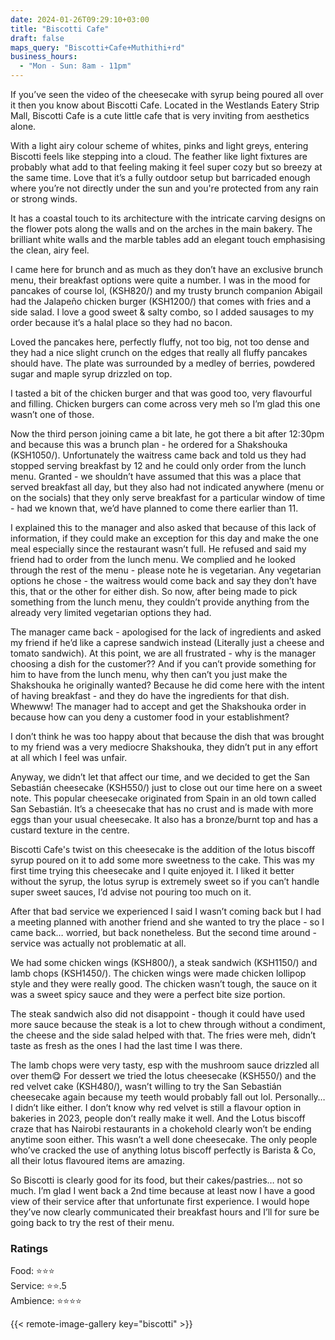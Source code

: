 ```yaml
---
date: 2024-01-26T09:29:10+03:00
title: "Biscotti Cafe"
draft: false
maps_query: "Biscotti+Cafe+Muthithi+rd"
business_hours:
  - "Mon - Sun: 8am - 11pm"
---
```


If you’ve seen the video of the cheesecake with syrup being poured all over it then you know about Biscotti Cafe. Located in the Westlands Eatery Strip Mall, Biscotti Cafe is a cute little cafe that is very inviting from aesthetics alone.

With a light airy colour scheme of whites, pinks and light greys, entering Biscotti feels like stepping into a cloud. The feather like light fixtures are probably what add to that feeling making it feel super cozy but so breezy at the same time. Love that it’s a fully outdoor setup but barricaded enough where you’re not directly under the sun and you're protected from any rain or strong winds.

It has a coastal touch to its architecture with the intricate carving designs on the flower pots along the walls and on the arches in the main bakery. The brilliant white walls and the marble tables add an elegant touch emphasising the clean, airy feel.

I came here for brunch and as much as they don’t have an exclusive brunch menu, their breakfast options were quite a number. I was in the mood for pancakes of course lol, (KSH820/) and my trusty brunch companion Abigail had the Jalapeño chicken burger (KSH1200/) that comes with fries and a side salad. I love a good sweet & salty combo, so I added sausages to my order because it’s a halal place so they had no bacon.

Loved the pancakes here, perfectly fluffy, not too big, not too dense and they had a nice slight crunch on the edges that really all fluffy pancakes should have. The plate was surrounded by a medley of berries, powdered sugar and maple syrup drizzled on top.

I tasted a bit of the chicken burger and that was good too, very flavourful and filling. Chicken burgers can come across very meh so I’m glad this one wasn’t one of those.

Now the third person joining came a bit late, he got there a bit after 12:30pm and because this was a brunch plan - he ordered for a Shakshouka (KSH1050/). Unfortunately the waitress came back and told us they had stopped serving breakfast by 12 and he could only order from the lunch menu. Granted - we shouldn’t have assumed that this was a place that served breakfast all day, but they also had not indicated anywhere (menu or on the socials) that they only serve breakfast for a particular window of time - had we known that, we’d have planned to come there earlier than 11.

I explained this to the manager and also asked that because of this lack of information, if they could make an exception for this day and make the one meal especially since the restaurant wasn’t full. He refused and said my friend had to order from the lunch menu. We complied and he looked through the rest of the menu - please note he is vegetarian. Any vegetarian options he chose - the waitress would come back and say they don’t have this, that or the other for either dish. So now, after being made to pick something from the lunch menu, they couldn’t provide anything from the already very limited vegetarian options they had.

The manager came back - apologised for the lack of ingredients and asked my friend if he’d like a caprese sandwich instead (Literally just a cheese and tomato sandwich). At this point, we are all frustrated - why is the manager choosing a dish for the customer?? And if you can’t provide something for him to have from the lunch menu, why then can’t you just make the Shakshouka he originally wanted? Because he did come here with the intent of having breakfast - and they do have the ingredients for that dish. Whewww! The manager had to accept and get the Shakshouka order in because how can you deny a customer food in your establishment?

I don’t think he was too happy about that because the dish that was brought to my friend was a very mediocre Shakshouka, they didn’t put in any effort at all which I feel was unfair.

Anyway, we didn’t let that affect our time, and we decided to get the San Sebastián cheesecake (KSH550/) just to close out our time here on a sweet note. This popular cheesecake originated from Spain in an old town called San Sebastián. It’s a cheesecake that has no crust and is made with more eggs than your usual cheesecake. It also has a bronze/burnt top and has a custard texture in the centre.

Biscotti Cafe's twist on this cheesecake is the addition of the lotus biscoff syrup poured on it to add some more sweetness to the cake. This was my first time trying this cheesecake and I quite enjoyed it. I liked it better without the syrup, the lotus syrup is extremely sweet so if you can’t handle super sweet sauces, I’d advise not pouring too much on it.

After that bad service we experienced I said I wasn’t coming back but I had a meeting planned with another friend and she wanted to try the place - so I came back… worried, but back nonetheless. But the second time around - service was actually not problematic at all.

We had some chicken wings (KSH800/), a steak sandwich (KSH1150/) and lamb chops (KSH1450/). The chicken wings were made chicken lollipop style and they were really good. The chicken wasn’t tough, the sauce on it was a sweet spicy sauce and they were a perfect bite size portion.

The steak sandwich also did not disappoint - though it could have used more sauce because the steak is a lot to chew through without a condiment, the cheese and the side salad helped with that. The fries were meh, didn’t taste as fresh as the ones I had the last time I was there.

The lamb chops were very tasty, esp with the mushroom sauce drizzled all over them😋 For dessert we tried the lotus cheesecake (KSH550/) and the red velvet cake (KSH480/), wasn’t willing to try the San Sebastián cheesecake again because my teeth would probably fall out lol. Personally… I didn’t like either. I don’t know why red velvet is still a flavour option in bakeries in 2023, people don’t really make it well. And the Lotus biscoff craze that has Nairobi restaurants in a chokehold clearly won’t be ending anytime soon either. This wasn’t a well done cheesecake. The only people who’ve cracked the use of anything lotus biscoff perfectly is Barista & Co, all their lotus flavoured items are amazing.

So Biscotti is clearly good for its food, but their cakes/pastries… not so much. I’m glad I went back a 2nd time because at least now I have a good view of their service after that unfortunate first experience. I would hope they’ve now clearly communicated their breakfast hours and I’ll for sure be going back to try the rest of their menu.

### Ratings

Food: ⭐️⭐️⭐️<br>
Service: ⭐️⭐️.5<br>
Ambience: ⭐️⭐️⭐️⭐️<br>

{{< remote-image-gallery key="biscotti" >}}
